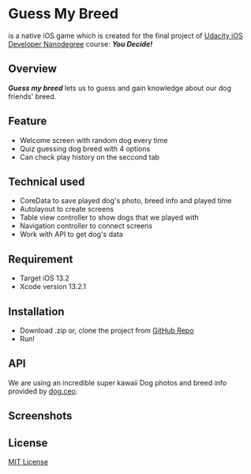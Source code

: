 # Guess My Breed
is a native iOS game which is created for the final project of [Udacity iOS Developer Nanodegree](https://www.udacity.com/course/ios-developer-nanodegree--nd003) course: **_You Decide!_**
## Overview
**_Guess my breed_** lets us to guess and gain knowledge about our dog friends' breed.
## Feature
- Welcome screen with random dog every time
- Quiz guessing dog breed with 4 options
- Can check play history on the seccond tab
## Technical used
- CoreData to save played dog's photo, breed info and played time
- Autolayout to create screens
- Table view controller to show dogs that we played with
- Navigation controller to connect screens
- Work with API to get dog's data
## Requirement
- Target iOS 13.2
- Xcode version 13.2.1
## Installation
- Download .zip or, clone the project from [GitHub Repo](https://github.com/huongttl/GuessMyBreed)
- Run!
## API
We are using an incredible super kawaii Dog photos and breed info provided by [dog.ceo](https://dog.ceo/dog-api/).
## Screenshots

## License
[MIT License](LICENSE.txt)